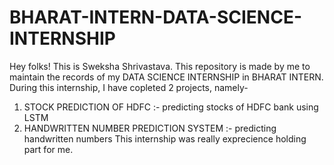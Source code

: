 # BHARAT-INTERN-DATA-SCIENCE-INTERNSHIP
Hey folks! This is Sweksha Shrivastava.
This repository is made by me to maintain the records of my DATA SCIENCE INTERNSHIP in BHARAT INTERN.
During this internship, I have copleted 2 projects, namely-
1. STOCK PREDICTION OF HDFC :- predicting stocks of HDFC bank using LSTM
2. HANDWRITTEN NUMBER PREDICTION SYSTEM :- predicting handwritten numbers
This internship was really exprecience holding part for me.
